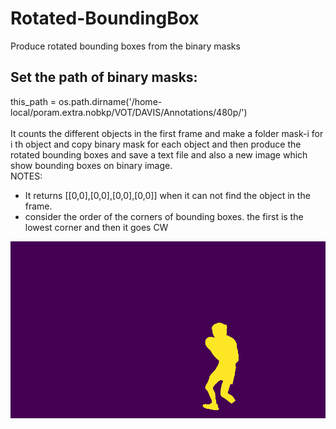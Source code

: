 # Rotated-BoundingBox
Produce rotated bounding boxes from the binary masks <br>
## Set the path of binary masks: <br>
this_path = os.path.dirname('/home-local/poram.extra.nobkp/VOT/DAVIS/Annotations/480p/') <br>
<br>
It counts the different objects in the first frame and make a folder mask-i for i th object and copy binary mask for each object and then produce the rotated bounding boxes and save a text file and also a new image which show bounding boxes on binary image.<br>
NOTES:<br>
- It returns [[0,0],[0,0],[0,0],[0,0]] when it can not find the object in the frame. <br>
- consider the order of the corners of bounding boxes. the first is the lowest corner and then it goes CW <br>

![](\0.png)
